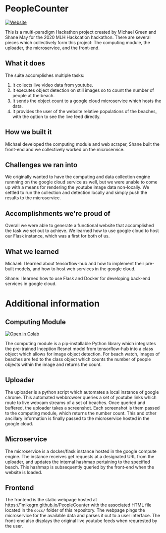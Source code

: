 # PeopleCounter

[![Website](https://img.shields.io/badge/Site-BeachWatch-blue)](https://1mikegrn.github.io/PeopleCounter/)

This is a multi-paradigm Hackathon project created by Michael Green and Shane May for the 2020 MLH Hackcation hackathon. There are several pieces which collectively form this project: The computing module, the uploader, the microservice, and the front-end.

## What it does

The suite accomplishes multiple tasks:

1) It collects live video data from youtube.
2) It executes object detection on still images so to count the number of people at the beach.
3) It sends the object count to a google cloud microservice which hosts the data.
4) It provides the user of the website relative populations of the beaches, with the option to see the live feed directly.

## How we built it

Michael developed the computing module and web scraper, Shane built the front-end and we collectively worked on the microservice.

## Challenges we ran into

We originally wanted to have the computing and data collection engine runnning on the google cloud service as well, but we were unable to come up with a means for rendering the youtube image data non-locally. We settled to run the collection and detection locally and simply push the results to the microservice.

## Accomplishments we're proud of

Overall we were able to generate a functional website that accomplished the task we set out to achieve. We learned how to use google cloud to host our Flask instance, which was a first for both of us.

## What we learned

Michael: I learned about tensorflow-hub and how to implement their pre-built models, and how to host web services in the google cloud.

Shane: I learned how to use Flask and Docker for developing back-end services in google cloud.  

# Additional information

## Computing Module

[![Open in Colab](https://colab.research.google.com/assets/colab-badge.svg)](https://colab.research.google.com/github/1mikegrn/PeopleCounter/blob/master/colab/PeopleCounter.ipynb)

The computing module is a pip-installable Python library which integrates the pre-trained Inception Resnet model from tensorflow-hub into a class object which allows for image object detection. For beach watch, images of beaches are fed to the class object which counts the number of people objects within the image and returns the count.

## Uploader

The uploader is a python script which automates a local instance of google chrome. This automated webbrowser queries a set of youtube links which route to live webcam streams of a set of beaches. Once queried and buffered, the uploader takes a screenshot. Each screenshot is them passed to the computing module, which returns the number count. This and other ancillary information is finally passed to the microservice hosted in the google cloud.

## Microservice

The microservice is a docker/flask instance hosted in the google compute engine. The instance receives get requests at a designated URL from the uploader, and updates the internal hashmap pertaining to the specified beach. This hashmap is subsequently queried by the front-end when the website is loaded.

## Frontend

The frontend is the static webpage hosted at https://1mikegrn.github.io/PeopleCounter
with the associated HTML file located in the `docs/` folder of this repository. The webpage pings the microservice for the available data and parses it out to a user interface. The front-end also displays the original live youtube feeds when requrested by the user.

